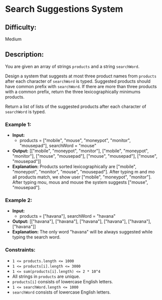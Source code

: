# Search Suggestions System

## Difficulty: 
Medium

## Description: 
You are given an array of strings `products` and a string `searchWord`.

Design a system that suggests at most three product names from `products` after each character of `searchWord` is typed. Suggested products should have common prefix with `searchWord`. If there are more than three products with a common prefix, return the three lexicographically minimums products.

Return a list of lists of the suggested products after each character of `searchWord` is typed.

### Example 1:

- **Input:** 
  - products = ["mobile", "mouse", "moneypot", "monitor", "mousepad"], searchWord = "mouse"
- **Output:** [["mobile", "moneypot", "monitor"], ["mobile", "moneypot", "monitor"], ["mouse", "mousepad"], ["mouse", "mousepad"], ["mouse", "mousepad"]]
- **Explanation:** Products sorted lexicographically are ["mobile", "moneypot", "monitor", "mouse", "mousepad"]. After typing m and mo all products match, we show user ["mobile", "moneypot", "monitor"]. After typing mou, mous and mouse the system suggests ["mouse", "mousepad"].

### Example 2:

- **Input:** 
  - products = ["havana"], searchWord = "havana"
- **Output:** [["havana"], ["havana"], ["havana"], ["havana"], ["havana"], ["havana"]]
- **Explanation:** The only word "havana" will be always suggested while typing the search word.

### Constraints:
- `1 <= products.length <= 1000`
- `1 <= products[i].length <= 3000`
- `1 <= sum(products[i].length) <= 2 * 10^4`
- All strings in `products` are unique.
- `products[i]` consists of lowercase English letters.
- `1 <= searchWord.length <= 1000`
- `searchWord` consists of lowercase English letters.